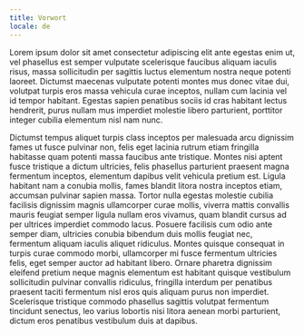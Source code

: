 ```yaml
---
title: Vorwort
locale: de
---
```


Lorem ipsum dolor sit amet consectetur adipiscing elit ante egestas enim ut, vel phasellus est semper vulputate scelerisque faucibus aliquam iaculis risus, massa sollicitudin per sagittis luctus elementum nostra neque potenti laoreet. Dictumst maecenas vulputate potenti montes mus donec vitae dui, volutpat turpis eros massa vehicula curae inceptos, nullam cum lacinia vel id tempor habitant. Egestas sapien penatibus sociis id cras habitant lectus hendrerit, purus nullam mus imperdiet molestie libero parturient, porttitor integer cubilia elementum nisl nam nunc.

Dictumst tempus aliquet turpis class inceptos per malesuada arcu dignissim fames ut fusce pulvinar non, felis eget lacinia rutrum etiam fringilla habitasse quam potenti massa faucibus ante tristique. Montes nisi aptent fusce tristique a dictum ultricies, felis phasellus parturient praesent magna fermentum inceptos, elementum dapibus velit vehicula pretium est. Ligula habitant nam a conubia mollis, fames blandit litora nostra inceptos etiam, accumsan pulvinar sapien massa. Tortor nulla egestas molestie cubilia facilisis dignissim magnis ullamcorper curae mollis, viverra mattis convallis mauris feugiat semper ligula nullam eros vivamus, quam blandit cursus ad per ultrices imperdiet commodo lacus. Posuere facilisis cum odio ante semper diam, ultricies conubia bibendum duis mollis feugiat nec, fermentum aliquam iaculis aliquet ridiculus. Montes quisque consequat in turpis curae commodo morbi, ullamcorper mi fusce fermentum ultricies felis, eget semper auctor ad habitant libero. Ornare pharetra dignissim eleifend pretium neque magnis elementum est habitant quisque vestibulum sollicitudin pulvinar convallis ridiculus, fringilla interdum per penatibus praesent taciti fermentum nisl eros quis aliquam purus non imperdiet. Scelerisque tristique commodo phasellus sagittis volutpat fermentum tincidunt senectus, leo varius lobortis nisi litora aenean morbi parturient, dictum eros penatibus vestibulum duis at dapibus.
